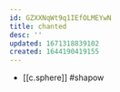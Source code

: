 ```yaml
---
id: GZXXNqWt9q1IEfOLMEYwN
title: chanted
desc: ''
updated: 1671318839102
created: 1644190419155
---
```


- [[c.sphere]] #shapow
